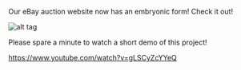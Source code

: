 Our eBay auction website now has an embryonic form! Check it out!

![alt tag](https://github.com/dleecsucla/CS144_Web-Application/blob/master/Project4/project4%20d_clip.gif)

Please spare a minute to watch a short demo of this project!

https://www.youtube.com/watch?v=gLSCyZcYYeQ

